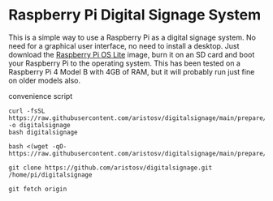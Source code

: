 # Raspberry Pi Digital Signage System

This is a simple way to use a Raspberry Pi as a digital signage system. No need for a graphical user interface, no need to install a desktop. Just download the [Raspberry Pi OS Lite](https://www.raspberrypi.com/software/operating-systems/) image, burn it on an SD card and boot your Raspberry Pi to the operating system. This has been tested on a Raspberry Pi 4 Model B with 4GB of RAM, but it will probably run just fine on older models also.

convenience script

```
curl -fsSL https://raw.githubusercontent.com/aristosv/digitalsignage/main/prepare/install_prerequisites -o digitalsignage
bash digitalsignage
```

```
bash <(wget -qO- https://raw.githubusercontent.com/aristosv/digitalsignage/main/prepare/install_prerequisites)
```

```
git clone https://github.com/aristosv/digitalsignage.git /home/pi/digitalsignage
```

```
git fetch origin
```
